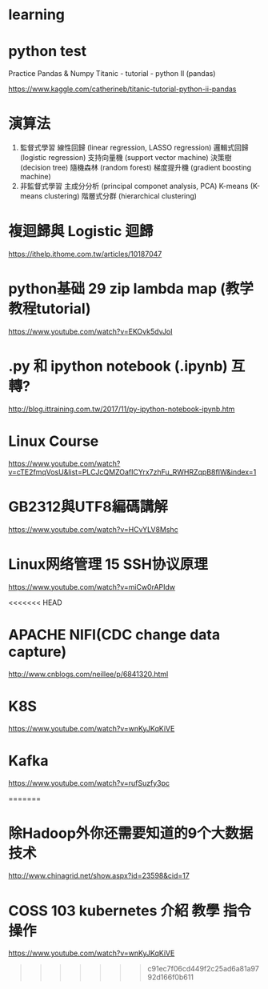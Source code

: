 # learning
# python test

Practice Pandas & Numpy
Titanic - tutorial - python II (pandas)

https://www.kaggle.com/catherineb/titanic-tutorial-python-ii-pandas

# 演算法
1. 	監督式學習
	線性回歸 (linear regression, LASSO regression)
	邏輯式回歸 (logistic regression)
	支持向量機 (support vector machine)
	決策樹 (decision tree)
	隨機森林 (random forest)
	梯度提升機 (gradient boosting machine)
2. 	非監督式學習
	主成分分析 (principal componet analysis, PCA)
	K-means (K-means clustering)
	階層式分群 (hierarchical clustering)

# 複迴歸與 Logistic 迴歸
https://ithelp.ithome.com.tw/articles/10187047

# python基础 29 zip lambda map (教学教程tutorial)
https://www.youtube.com/watch?v=EKOvk5dvJoI

# .py 和 ipython notebook (.ipynb) 互轉?
http://blog.ittraining.com.tw/2017/11/py-ipython-notebook-ipynb.htm
	
# Linux Course
https://www.youtube.com/watch?v=cTE2fmqVosU&list=PLCJcQMZOafICYrx7zhFu_RWHRZqpB8fIW&index=1 

# GB2312與UTF8編碼講解
https://www.youtube.com/watch?v=HCvYLV8Mshc

# Linux网络管理 15 SSH协议原理
https://www.youtube.com/watch?v=miCw0rAPIdw

<<<<<<< HEAD
# APACHE NIFI(CDC change data capture)
http://www.cnblogs.com/neillee/p/6841320.html

# K8S
https://www.youtube.com/watch?v=wnKyJKqKiVE

# Kafka
https://www.youtube.com/watch?v=rufSuzfy3pc


=======
# 除Hadoop外你还需要知道的9个大数据技术
http://www.chinagrid.net/show.aspx?id=23598&cid=17

# COSS 103 kubernetes 介紹 教學 指令操作
https://www.youtube.com/watch?v=wnKyJKqKiVE
>>>>>>> c91ec7f06cd449f2c25ad6a81a9792d166f0b611
